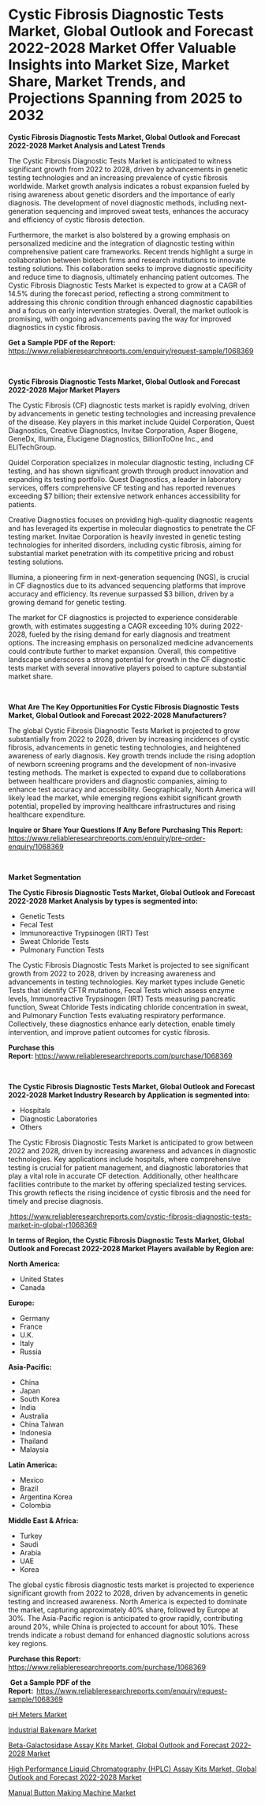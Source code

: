 <p><h1>Cystic Fibrosis Diagnostic Tests Market, Global Outlook and Forecast 2022-2028 Market Offer Valuable Insights into Market Size, Market Share, Market Trends, and Projections Spanning from 2025 to 2032</h1></p><p><strong>Cystic Fibrosis Diagnostic Tests Market, Global Outlook and Forecast 2022-2028 Market Analysis and Latest Trends</strong></p>
<p><p>The Cystic Fibrosis Diagnostic Tests Market is anticipated to witness significant growth from 2022 to 2028, driven by advancements in genetic testing technologies and an increasing prevalence of cystic fibrosis worldwide. Market growth analysis indicates a robust expansion fueled by rising awareness about genetic disorders and the importance of early diagnosis. The development of novel diagnostic methods, including next-generation sequencing and improved sweat tests, enhances the accuracy and efficiency of cystic fibrosis detection.</p><p>Furthermore, the market is also bolstered by a growing emphasis on personalized medicine and the integration of diagnostic testing within comprehensive patient care frameworks. Recent trends highlight a surge in collaboration between biotech firms and research institutions to innovate testing solutions. This collaboration seeks to improve diagnostic specificity and reduce time to diagnosis, ultimately enhancing patient outcomes. The Cystic Fibrosis Diagnostic Tests Market is expected to grow at a CAGR of 14.5% during the forecast period, reflecting a strong commitment to addressing this chronic condition through enhanced diagnostic capabilities and a focus on early intervention strategies. Overall, the market outlook is promising, with ongoing advancements paving the way for improved diagnostics in cystic fibrosis.</p></p>
<p><strong>Get a Sample PDF of the Report:&nbsp;</strong> <a href="https://www.reliableresearchreports.com/enquiry/request-sample/1068369?utm_campaign=2771&utm_medium=2&utm_source=Github&utm_content=ia&utm_term=21032025&utm_id=cystic-fibrosis-diagnostic-tests-market-global-outlook-and-forecast-2022-2028">https://www.reliableresearchreports.com/enquiry/request-sample/1068369</a></p>
<p>&nbsp;</p>
<p><strong>Cystic Fibrosis Diagnostic Tests Market, Global Outlook and Forecast 2022-2028 Major Market Players</strong></p>
<p><p>The Cystic Fibrosis (CF) diagnostic tests market is rapidly evolving, driven by advancements in genetic testing technologies and increasing prevalence of the disease. Key players in this market include Quidel Corporation, Quest Diagnostics, Creative Diagnostics, Invitae Corporation, Asper Biogene, GeneDx, Illumina, Elucigene Diagnostics, BillionToOne Inc., and ELITechGroup.</p><p>Quidel Corporation specializes in molecular diagnostic testing, including CF testing, and has shown significant growth through product innovation and expanding its testing portfolio. Quest Diagnostics, a leader in laboratory services, offers comprehensive CF testing and has reported revenues exceeding $7 billion; their extensive network enhances accessibility for patients.</p><p>Creative Diagnostics focuses on providing high-quality diagnostic reagents and has leveraged its expertise in molecular diagnostics to penetrate the CF testing market. Invitae Corporation is heavily invested in genetic testing technologies for inherited disorders, including cystic fibrosis, aiming for substantial market penetration with its competitive pricing and robust testing solutions.</p><p>Illumina, a pioneering firm in next-generation sequencing (NGS), is crucial in CF diagnostics due to its advanced sequencing platforms that improve accuracy and efficiency. Its revenue surpassed $3 billion, driven by a growing demand for genetic testing.</p><p>The market for CF diagnostics is projected to experience considerable growth, with estimates suggesting a CAGR exceeding 10% during 2022-2028, fueled by the rising demand for early diagnosis and treatment options. The increasing emphasis on personalized medicine advancements could contribute further to market expansion. Overall, this competitive landscape underscores a strong potential for growth in the CF diagnostic tests market with several innovative players poised to capture substantial market share.</p></p>
<p>&nbsp;</p>
<p><strong>What Are The Key Opportunities For Cystic Fibrosis Diagnostic Tests Market, Global Outlook and Forecast 2022-2028 Manufacturers?</strong></p>
<p><p>The global Cystic Fibrosis Diagnostic Tests Market is projected to grow substantially from 2022 to 2028, driven by increasing incidences of cystic fibrosis, advancements in genetic testing technologies, and heightened awareness of early diagnosis. Key growth trends include the rising adoption of newborn screening programs and the development of non-invasive testing methods. The market is expected to expand due to collaborations between healthcare providers and diagnostic companies, aiming to enhance test accuracy and accessibility. Geographically, North America will likely lead the market, while emerging regions exhibit significant growth potential, propelled by improving healthcare infrastructures and rising healthcare expenditure.</p></p>
<p><strong>Inquire or Share Your Questions If Any Before Purchasing This Report:</strong> <a href="https://www.reliableresearchreports.com/enquiry/pre-order-enquiry/1068369?utm_campaign=2771&utm_medium=2&utm_source=Github&utm_content=ia&utm_term=21032025&utm_id=cystic-fibrosis-diagnostic-tests-market-global-outlook-and-forecast-2022-2028">https://www.reliableresearchreports.com/enquiry/pre-order-enquiry/1068369</a></p>
<p>&nbsp;</p>
<p><strong>Market Segmentation</strong></p>
<p><strong>The Cystic Fibrosis Diagnostic Tests Market, Global Outlook and Forecast 2022-2028 Market Analysis by types is segmented into:</strong></p>
<p><ul><li>Genetic Tests</li><li>Fecal Test</li><li>Immunoreactive Trypsinogen (IRT) Test</li><li>Sweat Chloride Tests</li><li>Pulmonary Function Tests</li></ul></p>
<p><p>The Cystic Fibrosis Diagnostic Tests Market is projected to see significant growth from 2022 to 2028, driven by increasing awareness and advancements in testing technologies. Key market types include Genetic Tests that identify CFTR mutations, Fecal Tests which assess enzyme levels, Immunoreactive Trypsinogen (IRT) Tests measuring pancreatic function, Sweat Chloride Tests indicating chloride concentration in sweat, and Pulmonary Function Tests evaluating respiratory performance. Collectively, these diagnostics enhance early detection, enable timely intervention, and improve patient outcomes for cystic fibrosis.</p></p>
<p><strong>Purchase this Report:&nbsp;</strong><a href="https://www.reliableresearchreports.com/purchase/1068369?utm_campaign=2771&utm_medium=2&utm_source=Github&utm_content=ia&utm_term=21032025&utm_id=cystic-fibrosis-diagnostic-tests-market-global-outlook-and-forecast-2022-2028">https://www.reliableresearchreports.com/purchase/1068369</a></p>
<p>&nbsp;</p>
<p><strong>The Cystic Fibrosis Diagnostic Tests Market, Global Outlook and Forecast 2022-2028 Market Industry Research by Application is segmented into:</strong></p>
<p><ul><li>Hospitals</li><li>Diagnostic Laboratories</li><li>Others</li></ul></p>
<p><p>The Cystic Fibrosis Diagnostic Tests Market is anticipated to grow between 2022 and 2028, driven by increasing awareness and advances in diagnostic technologies. Key applications include hospitals, where comprehensive testing is crucial for patient management, and diagnostic laboratories that play a vital role in accurate CF detection. Additionally, other healthcare facilities contribute to the market by offering specialized testing services. This growth reflects the rising incidence of cystic fibrosis and the need for timely and precise diagnosis.</p></p>
<p><a href="https://www.reliableresearchreports.com/cystic-fibrosis-diagnostic-tests-market-in-global-r1068369?utm_campaign=2771&utm_medium=2&utm_source=Github&utm_content=ia&utm_term=21032025&utm_id=cystic-fibrosis-diagnostic-tests-market-global-outlook-and-forecast-2022-2028">&nbsp;https://www.reliableresearchreports.com/cystic-fibrosis-diagnostic-tests-market-in-global-r1068369</a></p>
<p><strong>In terms of Region, the Cystic Fibrosis Diagnostic Tests Market, Global Outlook and Forecast 2022-2028 Market Players available by Region are:</strong></p>
<p>
    <p> <strong> North America: </strong>
        <ul>
            <li>United States</li>
            <li>Canada</li>
        </ul>
        </p> 
    <p> <strong> Europe: </strong>
        <ul>
            <li>Germany</li>
            <li>France</li>
            <li>U.K.</li>
            <li>Italy</li>
            <li>Russia</li>
        </ul>
        </p> 
    <p> <strong> Asia-Pacific: </strong>
        <ul>
            <li>China</li>
            <li>Japan</li>
            <li>South Korea</li>
            <li>India</li>
            <li>Australia</li>
            <li>China Taiwan</li>
            <li>Indonesia</li>
            <li>Thailand</li>
            <li>Malaysia</li>
        </ul>
        </p> 
    <p> <strong> Latin America: </strong>
        <ul>
            <li>Mexico</li>
            <li>Brazil</li>
            <li>Argentina Korea</li>
            <li>Colombia</li>
        </ul>
        </p> 
    <p> <strong> Middle East & Africa: </strong>
        <ul>
            <li>Turkey</li>
            <li>Saudi</li>
            <li>Arabia</li>
            <li>UAE</li>
            <li>Korea</li>
        </ul>
    </p>
    </p>
<p><p>The global cystic fibrosis diagnostic tests market is projected to experience significant growth from 2022 to 2028, driven by advancements in genetic testing and increased awareness. North America is expected to dominate the market, capturing approximately 40% share, followed by Europe at 30%. The Asia-Pacific region is anticipated to grow rapidly, contributing around 20%, while China is projected to account for about 10%. These trends indicate a robust demand for enhanced diagnostic solutions across key regions.</p></p>
<p><strong>Purchase this Report: </strong><a href="https://www.reliableresearchreports.com/purchase/1068369?utm_campaign=2771&utm_medium=2&utm_source=Github&utm_content=ia&utm_term=21032025&utm_id=cystic-fibrosis-diagnostic-tests-market-global-outlook-and-forecast-2022-2028">https://www.reliableresearchreports.com/purchase/1068369</a></p>
<p>&nbsp;<strong>Get a Sample PDF of the Report:&nbsp;&nbsp;</strong><a href="https://www.reliableresearchreports.com/enquiry/request-sample/1068369?utm_campaign=2771&utm_medium=2&utm_source=Github&utm_content=ia&utm_term=21032025&utm_id=cystic-fibrosis-diagnostic-tests-market-global-outlook-and-forecast-2022-2028">https://www.reliableresearchreports.com/enquiry/request-sample/1068369</a></p>
<p><strong></strong></p>
<p><p><a href="https://www.linkedin.com/pulse/competitive-landscape-analysis-ph-meters-market-highlighting-g0jqe?utm_campaign=2771&utm_medium=2&utm_source=Github&utm_content=ia&utm_term=21032025&utm_id=cystic-fibrosis-diagnostic-tests-market-global-outlook-and-forecast-2022-2028">pH Meters Market</a></p><p><a href="https://www.linkedin.com/pulse/industrial-bakeware-market-forecast-global-trends-analysis-uiuke?utm_campaign=2771&utm_medium=2&utm_source=Github&utm_content=ia&utm_term=21032025&utm_id=cystic-fibrosis-diagnostic-tests-market-global-outlook-and-forecast-2022-2028">Industrial Bakeware Market</a></p><p><a href="https://github.com/stillsfloria19981/Market-Research-Report-List-1/blob/main/beta-galactosidase-assay-kits-market-global-outlook-and-forecast-2022-2028-market.md?utm_campaign=2771&utm_medium=2&utm_source=Github&utm_content=ia&utm_term=21032025&utm_id=cystic-fibrosis-diagnostic-tests-market-global-outlook-and-forecast-2022-2028">Beta-Galactosidase Assay Kits Market, Global Outlook and Forecast 2022-2028 Market</a></p><p><a href="https://github.com/gukenneth26571/Market-Research-Report-List-1/blob/main/high-performance-liquid-chromatography-hplc-assay-kits-market-global-outlook-and-forecast-2022-2028-market.md?utm_campaign=2771&utm_medium=2&utm_source=Github&utm_content=ia&utm_term=21032025&utm_id=cystic-fibrosis-diagnostic-tests-market-global-outlook-and-forecast-2022-2028">High Performance Liquid Chromatography (HPLC) Assay Kits Market, Global Outlook and Forecast 2022-2028 Market</a></p><p><a href="https://www.linkedin.com/pulse/deep-dive-manual-button-making-machine-market-growth-ishrc?utm_campaign=2771&utm_medium=2&utm_source=Github&utm_content=ia&utm_term=21032025&utm_id=cystic-fibrosis-diagnostic-tests-market-global-outlook-and-forecast-2022-2028">Manual Button Making Machine Market</a></p></p>